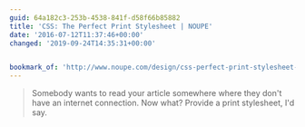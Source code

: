 ```yaml
---
guid: 64a182c3-253b-4538-841f-d58f66b85882
title: 'CSS: The Perfect Print Stylesheet | NOUPE'
date: '2016-07-12T11:37:46+00:00'
changed: '2019-09-24T14:35:31+00:00'


bookmark_of: 'http://www.noupe.com/design/css-perfect-print-stylesheet-98272.html'
---
```



<blockquote>Somebody wants to read your article somewhere where they don't have an internet connection. Now what? Provide a print stylesheet, I'd say.</blockquote>
